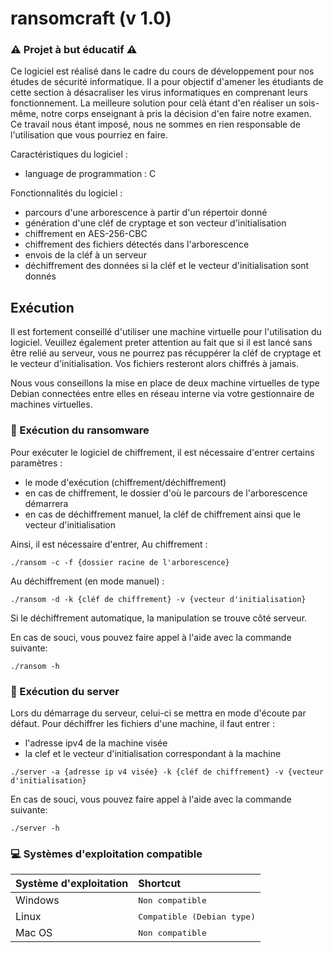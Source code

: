 # ransomcraft (v 1.0)
### ⚠️ Projet à but éducatif ⚠️

Ce logiciel est réalisé dans le cadre du cours de développement pour nos études de sécurité informatique. Il a pour objectif d'amener les étudiants de cette section à désacraliser les virus informatiques en comprenant leurs fonctionnement. La meilleure solution pour celà étant d'en réaliser un sois-même, notre corps enseignant à pris la décision d'en faire notre examen. Ce travail nous étant imposé, nous ne sommes en rien responsable de l'utilisation que vous pourriez en faire.

Caractéristiques du logiciel :
 - language de programmation : C

Fonctionnalités du logiciel :
 - parcours d'une arborescence à partir d'un répertoir donné
 - génération d'une cléf de cryptage et son vecteur d'initialisation
 - chiffrement en AES-256-CBC
 - chiffrement des fichiers détectés dans l'arborescence
 - envois de la cléf à un serveur
 - déchiffrement des données si la cléf et le vecteur d'initialisation sont donnés

## Exécution
Il est fortement conseillé d'utiliser une machine virtuelle pour l'utilisation du logiciel. Veuillez également preter attention au fait que si il est lancé sans être relié au serveur, vous ne pourrez pas récuppérer la cléf de cryptage et le vecteur d'initialisation. Vos fichiers resteront alors chiffrés à jamais.

Nous vous conseillons la mise en place de deux machine virtuelles de type Debian connectées entre elles en réseau interne via votre gestionnaire de machines virtuelles.

### 🔐 Exécution du ransomware

Pour exécuter le logiciel de chiffrement, il est nécessaire d'entrer certains paramètres :
 - le mode d'exécution (chiffrement/déchiffrement)
 - en cas de chiffrement, le dossier d'où le parcours de l'arborescence démarrera
 - en cas de déchiffrement manuel, la cléf de chiffrement ainsi que le vecteur d'initialisation

Ainsi, il est nécessaire d'entrer,
Au chiffrement :

```
./ransom -c -f {dossier racine de l'arborescence}
```

Au déchiffrement (en mode manuel) :

```
./ransom -d -k {cléf de chiffrement} -v {vecteur d'initialisation}
```

Si le déchiffrement automatique, la manipulation se trouve côté serveur.

En cas de souci, vous pouvez faire appel à l'aide avec la commande suivante:

```
./ransom -h
```

### 🚀 Exécution du server

Lors du démarrage du serveur, celui-ci se mettra en mode d'écoute par défaut. 
Pour déchiffrer les fichiers d'une machine, il faut entrer :
 - l'adresse ipv4 de la machine visée
 - la clef et le vecteur d'initialisation correspondant à la machine

```
./server -a {adresse ip v4 visée} -k {cléf de chiffrement} -v {vecteur d'initialisation}
```

En cas de souci, vous pouvez faire appel à l'aide avec la commande suivante:

```
./server -h
```

### 💻 Systèmes d'exploitation compatible

 | Système d'exploitation                      |   Shortcut
 | ------------------------------------------- |:-----------------------------
 | Windows                                     | <kbd>Non compatible</kbd>
 | Linux                                       | <kbd>Compatible (Debian type)</kbd>
 | Mac OS                                      | <kbd>Non compatible</kbd>
